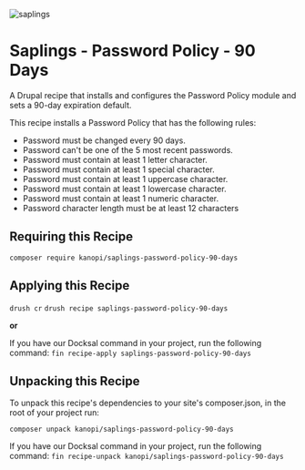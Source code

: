 ![saplings](https://github.com/kanopi/saplings/assets/5177009/a6377e32-deb2-49d8-873a-f3dd5a36fa7c)

# Saplings - Password Policy - 90 Days

A Drupal recipe that installs and configures the Password Policy module and sets
a 90-day expiration default.

This recipe installs a Password Policy that has the following rules:

- Password must be changed every 90 days.
- Password can't be one of the 5 most recent passwords.
- Password must contain at least 1 letter character.
- Password must contain at least 1 special character.
- Password must contain at least 1 uppercase character.
- Password must contain at least 1 lowercase character.
- Password must contain at least 1 numeric character.
- Password character length must be at least 12 characters


## Requiring this Recipe

`composer require kanopi/saplings-password-policy-90-days`


## Applying this Recipe

`drush cr`
`drush recipe saplings-password-policy-90-days`

**or**

If you have our Docksal command in your project, run the following command:
`fin recipe-apply saplings-password-policy-90-days`


## Unpacking this Recipe

To unpack this recipe's dependencies to your site's composer.json, in the root
of your project run:

`composer unpack kanopi/saplings-password-policy-90-days`

If you have our Docksal command in your project, run the following command:
`fin recipe-unpack kanopi/saplings-password-policy-90-days`
